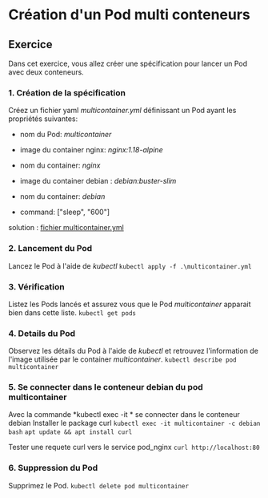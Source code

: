 # Création d'un Pod multi conteneurs

## Exercice

Dans cet exercice, vous allez créer une spécification pour lancer un  Pod avec deux conteneurs.

### 1. Création de la spécification

Créez un fichier yaml *multicontainer.yml* définissant un Pod ayant les propriétés suivantes:
- nom du Pod: *multicontainer*
- image du container nginx: *nginx:1.18-alpine*
- nom du container: *nginx*
  
- image du container debian : *debian:buster-slim*
- nom du container: *debian*
- command: ["sleep", "600"]

solution : [fichier multicontainer.yml](pods/multicontainer.yml)

### 2. Lancement du Pod

Lancez le Pod à l'aide de *kubectl*
```kubectl apply -f .\multicontainer.yml ```

### 3. Vérification

Listez les Pods lancés et assurez vous que le Pod *multicontainer* apparait bien dans cette liste.
```kubectl get pods```

### 4. Details du Pod

Observez les détails du Pod à l'aide de *kubectl* et retrouvez l'information de l'image utilisée par le container *multicontainer*.
```kubectl describe pod multicontainer```

### 5. Se connecter dans le conteneur debian du pod multicontainer

Avec la commande *kubectl exec -it * se connecter dans le conteneur debian
Installer le package curl
```kubectl exec -it multicontainer -c debian bash```
```apt update && apt install curl```

Tester une requete curl vers le service pod_nginx ```curl http://localhost:80```

### 6. Suppression du Pod

Supprimez le Pod.
```kubectl delete pod multicontainer```